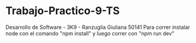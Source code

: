 # Trabajo-Practico-9-TS
Desarrollo de Software - 3K9 - Ranzuglia Giuliana 50141
Para correr instalar node con el comando "npm install" y luego correr con "npm run dev"

